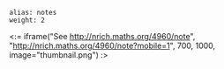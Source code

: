 ````
alias: notes
weight: 2
````

<:= iframe("See http://nrich.maths.org/4960/note", "http://nrich.maths.org/4960/note?mobile=1", 700, 1000, image="thumbnail.png") :>